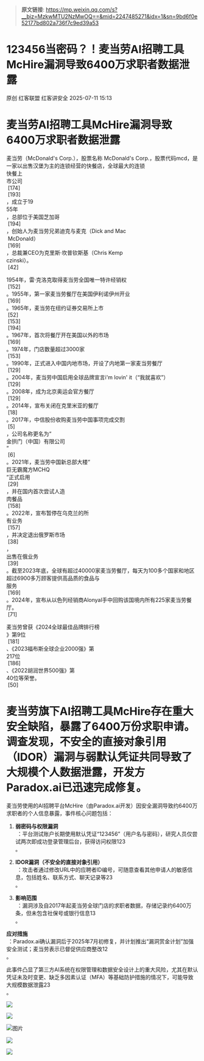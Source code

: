 > **原文链接**: https://mp.weixin.qq.com/s?__biz=MzkwMTU2NzMwOQ==&mid=2247485271&idx=1&sn=9bd6f0e52177bd802a736f7c9ed39a53

#  123456当密码？！麦当劳AI招聘工具McHire漏洞导致6400万求职者数据泄露  
原创 红客联盟  红客讲安全   2025-07-11 15:13  
  
# 麦当劳AI招聘工具McHire漏洞导致6400万求职者数据泄露  
  
麦当劳（McDonald's Corp.），股票名称 McDonald's Corp.，股票代码mcd，是一家以出售汉堡为主的连锁经营的快餐店，全球最大的连锁  
快餐上  
市公司  
 [174]  
 [193]  
，成立于19  
55年  
，总部位于美国芝加哥  
 [194]  
，创始人为麦当劳兄弟迪克与麦克（Dick and Mac  
 McDonald）  
 [169]  
，总裁兼CEO为克里斯·坎普钦斯基（Chris Kemp  
czinski）。  
 [42]  
  
1954年，雷·克洛克取得麦当劳全国唯一特许经销权  
 [152]  
。1955年，第一家麦当劳餐厅在美国伊利诺伊州开业  
 [169]  
。1965年，麦当劳在纽约证券交易所上市  
 [52]  
 [153]  
 [194]  
。1967年，首次将餐厅开在美国以外的市场  
 [169]  
。1974年，门店数量超过3000家  
 [153]  
。1990年，正式进入中国内地市场，开设了内地第一家麦当劳餐厅  
 [129]  
。2004年，麦当劳中国启用全球品牌宣言i'm lovin' it（“我就喜欢”）  
 [129]  
。2008年，成为北京奥运会官方餐厅  
 [129]  
。2014年，宣布关闭在克里米亚的餐厅  
 [18]  
。2017年，中信股份收购麦当劳中国事项完成交割  
 [5]  
，公司名称更名为“  
金拱门（中国）有限公司  
”  
 [6]  
。2021年，麦当劳中国新总部大楼“  
巨无霸魔方MCHQ  
”正式启用  
 [29]  
，并在国内首次尝试人造  
肉餐品  
 [158]  
。2022年，宣布暂停在乌克兰的所  
有业务  
 [157]  
，并决定退出俄罗斯市场  
 [38]  
，  
出售在俄业务  
 [39]  
。截至2023年底，全球有超过40000家麦当劳餐厅，每天为100多个国家和地区超过6900多万顾客提供高品质的食品与  
服务  
 [169]  
。2024年，宣布从以色列经销商Alonyal手中回购该国境内所有225家麦当劳餐厅。  
 [71]  
  
麦当劳曾获《2024全球最佳品牌排行榜  
》第9位  
 [181]  
、《2023福布斯全球企业2000强》第  
217位  
 [186]  
、《2022胡润世界500强》第  
40位等荣誉。  
 [50]  
# 麦当劳旗下AI招聘工具McHire存在重大安全缺陷，暴露了6400万份求职申请。调查发现，不安全的直接对象引用（IDOR）漏洞与弱默认凭证共同导致了大规模个人数据泄露，开发方Paradox.ai已迅速完成修复。  
  
麦当劳使用的AI招聘平台McHire（由Paradox.ai开发）因安全漏洞导致约6400万求职者的个人信息暴露，事件核心问题包括：  
1. **弱密码与权限漏洞**  
 ：平台测试账户长期使用默认凭证“123456”（用户名与密码），研究人员仅尝试两次即成功登录管理后台，获得访问权限123  
。  
  
1. **IDOR漏洞（不安全的直接对象引用）**  
 ：攻击者通过修改URL中的应聘者ID编号，可随意查看其他申请人的敏感信息，包括姓名、联系方式、聊天记录等23  
。  
  
1. **影响范围**  
 ：漏洞涉及自2017年起麦当劳全球门店的求职者数据，存储记录约6400万条，但未包含社保号或银行信息13  
。  
  
**应对措施**  
 ：Paradox.ai确认漏洞后于2025年7月初修复，并计划推出“漏洞赏金计划”加强安全测试；麦当劳表示已督促供应商整改12  
。  
  
此事件凸显了第三方AI系统在权限管理和数据安全设计上的重大风险，尤其在默认凭证未及时变更、缺乏多因素认证（MFA）等基础防护措施的情况下，可能导致大规模数据泄露23  
。  
  
![](https://mmbiz.qpic.cn/mmbiz_jpg/TvvmibSlOcicIKiaSeQfmmTEYvwX2M4L9spd9aHTSiacacibCqZFyqktCRkdzzIdeEbQMBmB2KaKp36mZicSYOOAljWw/640?wx_fmt=jpeg&from=appmsg "")  
  
![](https://mmbiz.qpic.cn/mmbiz_png/TvvmibSlOcicIKiaSeQfmmTEYvwX2M4L9spOkkUTn1TezkiasHT2Ms6xdw4mWBYCPNic9fLIpzq9BeP6krEEpick6YVQ/640?wx_fmt=png&from=appmsg "")  
  
![图片](https://mmbiz.qpic.cn/mmbiz_jpg/TvvmibSlOcicIKiaSeQfmmTEYvwX2M4L9sppWtRiaSsBYezEcRSyE4azMDUJc4Avhklo1VMM3acU5wiczFF2HlBk8lg/640?wx_fmt=jpeg&from=appmsg "")  
  
![](https://mmbiz.qpic.cn/mmbiz_png/TvvmibSlOcicIKiaSeQfmmTEYvwX2M4L9sprvxibPbtyJVoZSBdqnBjtZqmVT1hQdRIFI0h9rQD3ic6KfIY5n0D6ISQ/640?wx_fmt=png&from=appmsg "")  
  
![](https://mmbiz.qpic.cn/mmbiz_png/TvvmibSlOcicIKiaSeQfmmTEYvwX2M4L9sp9Ghb6yEnshCSptcvoV00pUl2pjHoYm6sZ594GYbnnbGTEN0a15pxyQ/640?wx_fmt=png&from=appmsg "")  
##   
  
  

